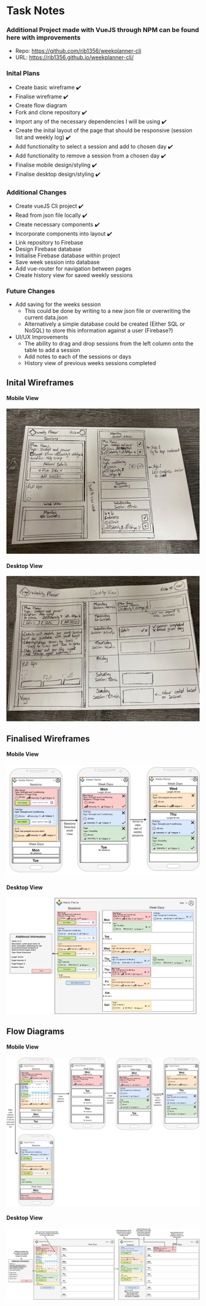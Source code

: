 # Task Notes

### Additional Project made with VueJS through NPM can be found here with improvements
- Repo: https://github.com/rib1356/weekplanner-cli
- URL: https://rib1356.github.io/weekplanner-cli/

### Inital Plans
- Create basic wireframe ✔️
- Finalise wireframe ✔️
- Create flow diagram
- Fork and clone repository ✔️
- Import any of the necessary dependencies I will be using ✔️
- Create the inital layout of the page that should be responsive (session list and weekly log) ✔️
- Add functionality to select a session and add to chosen day ✔️
- Add functionality to remove a session from a chosen day ✔️
- Finalise mobile design/styling ✔️
- Finalise desktop design/styling ✔️

### Additional Changes
- Create vueJS Cli project ✔️
- Read from json file locally ✔️
- Create necessary components ✔️
- Incorporate components into layout ✔️
- Link repository to Firebase
- Design Firebase database
- Initialise Firebase database within project
- Save week session into database
- Add vue-router for navigation between pages
- Create history view for saved weekly sessions

### Future Changes
- Add saving for the weeks session
  - This could be done by writing to a new json file or overwriting the current data.json
  - Alternatively a simple database could be created (Either SQL or NoSQL) to store this information against a user (Firebase?)
- UI/UX Improvements
  - The ability to drag and drop sessions from the left column onto the table to add a session
  - Add notes to each of the sessions or days
  - History view of previous weeks sessions completed

## Inital Wireframes
#### Mobile View
![](./TaskWireframes/InitialWireframeMobile.jpg)
#### Desktop View
![](./TaskWireframes/InitialWireframeDesktop.jpg)

## Finalised Wireframes
#### Mobile View
![](./TaskWireframes/WireframeMobile.png)
#### Desktop View
![](./TaskWireframes/WireframeDesktop.png)

## Flow Diagrams
#### Mobile View
![](./TaskWireframes/FlowDiagramMobile.png)
#### Desktop View
![](./TaskWireframes/FlowDiagramDesktop.png)
